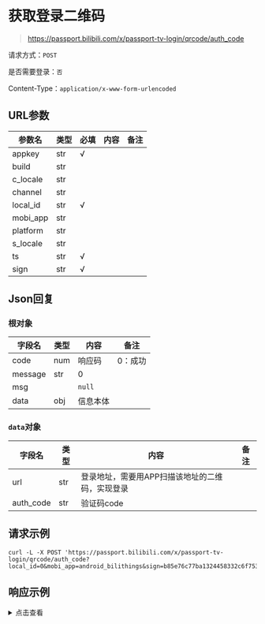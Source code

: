# 获取登录二维码

> https://passport.bilibili.com/x/passport-tv-login/qrcode/auth_code

请求方式：`POST`

是否需要登录：`否`

Content-Type：`application/x-www-form-urlencoded`

## URL参数

| 参数名      | 类型  | 必填  | 内容  | 备注  |
|----------|-----|-----|-----|-----|
| appkey   | str | √   |     |     |
| build    | str |     |     |     |
| c_locale | str |     |     |     |
| channel  | str |     |     |     |
| local_id | str | √   |     |     |
| mobi_app | str |     |     |     |
| platform | str |     |     |     |
| s_locale | str |     |     |     |
| ts       | str | √   |     |     |
| sign     | str | √   |     |     |

## Json回复

### 根对象

| 字段名     | 类型  | 内容     | 备注   |
|---------|-----|--------|------|
| code    | num | 响应码    | 0：成功 |
| message | str | 0      |      |
| msg     |     | `null` |      |
| data    | obj | 信息本体   |      |

### `data`对象

| 字段名       | 类型  | 内容                        | 备注  |
|-----------|-----|---------------------------|-----|
| url       | str | 登录地址，需要用APP扫描该地址的二维码，实现登录 |     |
| auth_code | str | 验证码code                   |     |

## 请求示例

```shell
curl -L -X POST 'https://passport.bilibili.com/x/passport-tv-login/qrcode/auth_code?local_id=0&mobi_app=android_bilithings&sign=b85e76c77ba1324458332c6f753152a0&appkey=8d23902c1688a798&platform=android&ts=1664512278'
```

## 响应示例

<details>
<summary>点击查看</summary>

```json
{
  "code": 0,
  "message": "0",
  "ttl": 1,
  "data": {
    "url": "https://passport.bilibili.com/x/passport-tv-login/h5/qrcode/auth?auth_code=ab4f5d1d14b96ab6ab7746ff03848741&mobi_app=android_bilithings",
    "auth_code": "ab4f5d1d14b96ab6ab7746ff03848741"
  }
}
```
</details>
